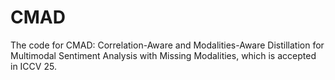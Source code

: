 # CMAD
The code for CMAD: Correlation-Aware and Modalities-Aware Distillation for Multimodal Sentiment Analysis with Missing Modalities, which is accepted in ICCV 25.



